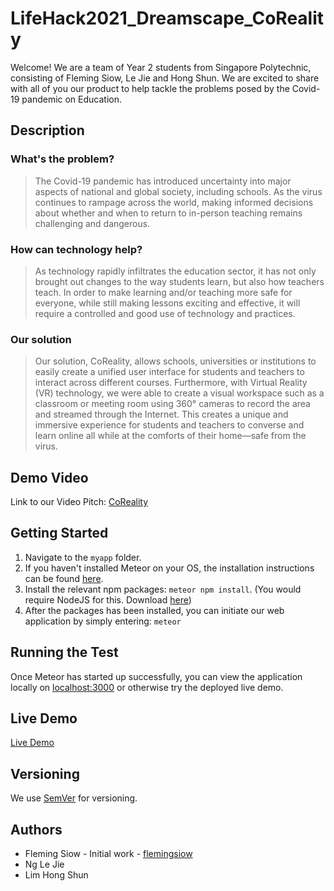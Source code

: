 # LifeHack2021_Dreamscape_CoReality
Welcome! We are a team of Year 2 students from Singapore Polytechnic, consisting of Fleming Siow, Le Jie and Hong Shun. We are excited to share with all of you our product to help tackle the problems posed by the Covid-19 pandemic on Education. 

## Description
### What's the problem?
> The Covid-19 pandemic has introduced uncertainty into major aspects of national and global society, including schools. As the virus continues to rampage across the world, making informed decisions about whether and when to return to in-person teaching remains challenging and dangerous.

### How can technology help?
> As technology rapidly infiltrates the education sector, it has not only brought out changes to the way students learn, but also how teachers teach. In order to make learning and/or teaching more safe for everyone, while still making lessons exciting and effective, it will require a controlled and good use of technology and practices.

### Our solution
> Our solution, CoReality, allows schools, universities or institutions to easily create a unified user interface for students and teachers to interact across different courses. Furthermore, with Virtual Reality (VR) technology, we were able to create a visual workspace such as a classroom or meeting room using 360° cameras to record the area and streamed through the Internet. This creates a unique and immersive experience for students and teachers to converse and learn online all while at the comforts of their home—safe from the virus.

## Demo Video
Link to our Video Pitch: [CoReality]()

## Getting Started

1. Navigate to the ```myapp``` folder.
2. If you haven't installed Meteor on your OS, the installation instructions can be found [here](https://guide.meteor.com/).
3. Install the relevant npm packages: ```meteor npm install```. (You would require NodeJS for this. Download [here](https://nodejs.org/en/download/))
4. After the packages has been installed, you can initiate our web application by simply entering: ```meteor```

## Running the Test
Once Meteor has started up successfully, you can view the application locally on [localhost:3000](http://www.localhost:3000) or otherwise try the deployed live demo.

## Live Demo
[Live Demo]()

## Versioning
We use [SemVer](https://semver.org) for versioning.

## Authors
- Fleming Siow - Initial work - [flemingsiow](https://github.com/flemingsiow)
- Ng Le Jie
- Lim Hong Shun
